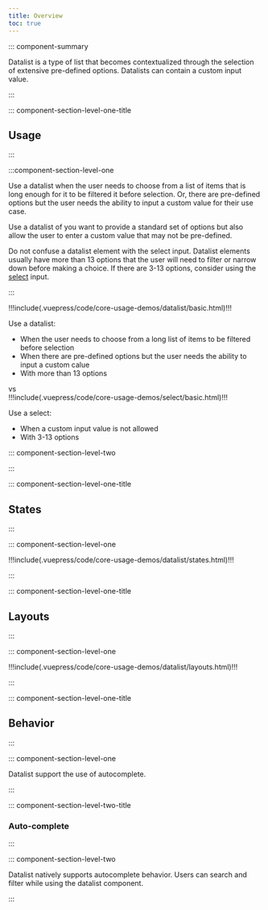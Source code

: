 ```yaml
---
title: Overview
toc: true
---
```


::: component-summary

Datalist is a type of list that becomes contextualized through the selection of extensive pre-defined options. Datalists can contain a custom input value.

:::

::: component-section-level-one-title

## Usage

:::

:::component-section-level-one

Use a datalist when the user needs to choose from a list of items that is long enough for it to be filtered it before selection. Or, there are pre-defined options but the user needs the ability to input a custom value for their use case.

Use a datalist of you want to provide a standard set of options but also allow the user to enter a custom value that may not be pre-defined.

Do not confuse a datalist element with the select input. Datalist elements usually have more than 13 options that the user will need to filter or narrow down before making a choice. If there are 3-13 options, consider using the [select](../select/) input.

:::

<DocPinbox>
<div cds-layout="p-y:lg">
!!!include(.vuepress/code/core-usage-demos/datalist/basic.html)!!!

Use a datalist:

- When the user needs to choose from a long list of items to be filtered before selection
- When there are pre-defined options but the user needs the ability to input a custom calue
- With more than 13 options

</div>

<div class="versus"><div class="versus-bubble">vs</div></div>
<div style="align-self: flex-start;" cds-layout="p-y:lg">
!!!include(.vuepress/code/core-usage-demos/select/basic.html)!!!

Use a select:

- When a custom input value is not allowed
- With 3-13 options

</div>
</DocPinbox>

::: component-section-level-two

:::

::: component-section-level-one-title

## States

:::

::: component-section-level-one

<DocIndent>
!!!include(.vuepress/code/core-usage-demos/datalist/states.html)!!!
</DocIndent>

:::

::: component-section-level-one-title

## Layouts

:::

::: component-section-level-one

<DocIndent>
!!!include(.vuepress/code/core-usage-demos/datalist/layouts.html)!!!
</DocIndent>

:::

::: component-section-level-one-title

## Behavior

:::

::: component-section-level-one

Datalist support the use of autocomplete.

:::

::: component-section-level-two-title

### Auto-complete

:::

::: component-section-level-two

Datalist natively supports autocomplete behavior. Users can search and filter while using the datalist component.

:::
